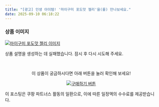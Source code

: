 ```yaml
---
title: "[광고] 인생 아이템! '마이구미 포도맛 젤리'을(를) 만나보세요."
date: 2025-09-10 06:18:22
---
```

### 상품 이미지
[![마이구미 포도맛 젤리 이미지](https://ads-partners.coupang.com/image1/YaphIfoRhYYJkRU3YU1jTHrw_mJnncWluzLiFz0iz3rkKtGWWX_PCL_apICj28bg0JxEznQ-zEKOUqZpzDCVN9xSlngZ609hi99hIAAW6bXveHEuJ4nH5OrN9pHOJlyYdX1VxdsR7I9F-PvxxPeglUcol19kmTBIr5ANdddEkYaMs47NuyeKHtpORpBOjq2xgcjcpvOfV1Zq9t07w5QbvntrMl6Gtei62XX8C7szCF0vPHaaOmY_fvT-Hn00sGw5J1CduxH1IRGhSaQuWqbJa3vDDuN3GZJHx7lq6zigTeGELI_TPPAcvOTErBLW)](https://link.coupang.com/re/AFFSDP?lptag=AF8916626&pageKey=6199259277&itemId=18627224070&vendorItemId=85762595906&traceid=V0-153-cff3338ec35c2c8b&requestid=20250910151820822153663212&token=31850C%7CMIXED)

상품 설명을 생성하는 데 실패했습니다. 잠시 후 다시 시도해 주세요.



<br>

<div align="center">
  <p>이 상품이 궁금하시다면 아래 버튼을 눌러 확인해 보세요!</p>
  <a href="https://link.coupang.com/re/AFFSDP?lptag=AF8916626&pageKey=6199259277&itemId=18627224070&vendorItemId=85762595906&traceid=V0-153-cff3338ec35c2c8b&requestid=20250910151820822153663212&token=31850C%7CMIXED" target="_blank">
    <img src="https://img.shields.io/badge/지금 바로 구매하기-FF5722?style=for-the-badge&logo=coupa&logoColor=white" alt="구매하기 버튼">
  </a>
</div>

이 포스팅은 쿠팡 파트너스 활동의 일환으로, 이에 따른 일정액의 수수료를 제공받습니다.
